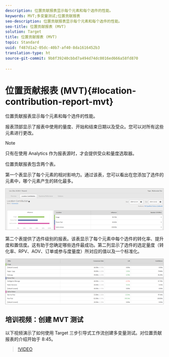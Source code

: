 ```yaml
---
description: 位置贡献报表显示每个元素和每个选件的性能。
keywords: MVT;多变量测试;位置贡献报表
seo-description: 位置贡献报表显示每个元素和每个选件的性能。
seo-title: 位置贡献报表 (MVT)
solution: Target
title: 位置贡献报表 (MVT)
topic: Standard
uuid: f487d1a2-05dc-40b7-af40-8da1616452b3
translation-type: ht
source-git-commit: 9b8f39240cbbd7a494d74dc0016ed666a58fd870

---
```



# 位置贡献报表 (MVT){#location-contribution-report-mvt}

位置贡献报表显示每个元素和每个选件的性能。

报表顶部显示了报表中使用的量度、开始和结束日期以及受众。您可以对所有这些元素进行更改。

>[!NOTE]
>
>只有在使用 Analytics 作为报表源时，才会提供受众和量度选取器。

位置贡献报表包含两个表。

第一个表显示了每个元素的相对影响力。通过该表，您可以看出在您添加了选件的元素中，哪个元素产生的转化最多。

![](assets/locationcontributiontop.png)

第二个表提供了选件级别的报表。该表显示了每个元素中每个选件的转化率、提升度和置信度。这有助于您确定哪些选件最成功。第二列显示了选件的选定量度（转化率、RPV、AOV、订单或参与度量度）所对应的值以及一个标准化。

![](assets/locationcontributionbottom.png)

## 培训视频：创建 MVT 测试

以下视频演示了如何使用 Target 三步引导式工作流创建多变量测试。对位置贡献报表的介绍开始于 8:45。

>[!VIDEO](https://video.tv.adobe.com/v/17395)